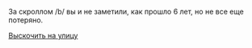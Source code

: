 ﻿За скроллом /b/ вы и не заметили, как прошло 6 лет, но не все еще потеряно.

[Выскочить на улицу](Outside/outside.md)